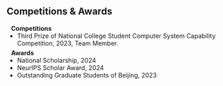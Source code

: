 ## Competitions & Awards

<h4 style="margin:0 10px 0;">Competitions</h4>
<ul style="margin:0 0 5px;">
  <li><autocolor>Third Prize of National College Student Computer System Capability Competition, 2023, Team Member.</autocolor></li>
</ul>

<h4 style="margin:0 10px 0;">Awards</h4>
<ul style="margin:0 0 20px;">
  <li><autocolor>National Scholarship, 2024</autocolor></li>
  <li><autocolor>NeurIPS Scholar Award, 2024</autocolor></li>
  <li><autocolor>Outstanding Graduate Students of Beijing, 2023</autocolor></li>
</ul>